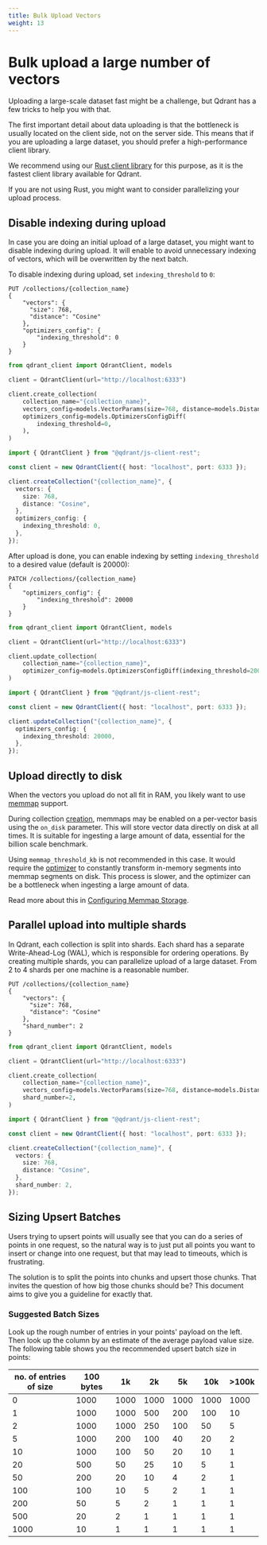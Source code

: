 ```yaml
---
title: Bulk Upload Vectors
weight: 13
---
```


# Bulk upload a large number of vectors

Uploading a large-scale dataset fast might be a challenge, but Qdrant has a few tricks to help you with that.

The first important detail about data uploading is that the bottleneck is usually located on the client side, not on the server side.
This means that if you are uploading a large dataset, you should prefer a high-performance client library.

We recommend using our [Rust client library](https://github.com/qdrant/rust-client) for this purpose, as it is the fastest client library available for Qdrant.

If you are not using Rust, you might want to consider parallelizing your upload process.

## Disable indexing during upload

In case you are doing an initial upload of a large dataset, you might want to disable indexing during upload.
It will enable to avoid unnecessary indexing of vectors, which will be overwritten by the next batch.

To disable indexing during upload, set `indexing_threshold` to `0`:

```http
PUT /collections/{collection_name}
{
    "vectors": {
      "size": 768,
      "distance": "Cosine"
    },
    "optimizers_config": {
        "indexing_threshold": 0
    }
}
```

```python
from qdrant_client import QdrantClient, models

client = QdrantClient(url="http://localhost:6333")

client.create_collection(
    collection_name="{collection_name}",
    vectors_config=models.VectorParams(size=768, distance=models.Distance.COSINE),
    optimizers_config=models.OptimizersConfigDiff(
        indexing_threshold=0,
    ),
)
```

```typescript
import { QdrantClient } from "@qdrant/js-client-rest";

const client = new QdrantClient({ host: "localhost", port: 6333 });

client.createCollection("{collection_name}", {
  vectors: {
    size: 768,
    distance: "Cosine",
  },
  optimizers_config: {
    indexing_threshold: 0,
  },
});
```

After upload is done, you can enable indexing by setting `indexing_threshold` to a desired value (default is 20000):

```http
PATCH /collections/{collection_name}
{
    "optimizers_config": {
        "indexing_threshold": 20000
    }
}
```

```python
from qdrant_client import QdrantClient, models

client = QdrantClient(url="http://localhost:6333")

client.update_collection(
    collection_name="{collection_name}",
    optimizer_config=models.OptimizersConfigDiff(indexing_threshold=20000),
)
```

```typescript
import { QdrantClient } from "@qdrant/js-client-rest";

const client = new QdrantClient({ host: "localhost", port: 6333 });

client.updateCollection("{collection_name}", {
  optimizers_config: {
    indexing_threshold: 20000,
  },
});
```

## Upload directly to disk

When the vectors you upload do not all fit in RAM, you likely want to use
[memmap](/documentation/concepts/storage/#configuring-memmap-storage)
support.

During collection
[creation](/documentation/concepts/collections/#create-collection),
memmaps may be enabled on a per-vector basis using the `on_disk` parameter. This
will store vector data directly on disk at all times. It is suitable for
ingesting a large amount of data, essential for the billion scale benchmark.

Using `memmap_threshold_kb` is not recommended in this case. It would require
the [optimizer](/documentation/concepts/optimizer/) to constantly
transform in-memory segments into memmap segments on disk. This process is
slower, and the optimizer can be a bottleneck when ingesting a large amount of
data.

Read more about this in
[Configuring Memmap Storage](/documentation/concepts/storage/#configuring-memmap-storage).

## Parallel upload into multiple shards

In Qdrant, each collection is split into shards. Each shard has a separate Write-Ahead-Log (WAL), which is responsible for ordering operations.
By creating multiple shards, you can parallelize upload of a large dataset. From 2 to 4 shards per one machine is a reasonable number.

```http
PUT /collections/{collection_name}
{
    "vectors": {
      "size": 768,
      "distance": "Cosine"
    },
    "shard_number": 2
}
```

```python
from qdrant_client import QdrantClient, models

client = QdrantClient(url="http://localhost:6333")

client.create_collection(
    collection_name="{collection_name}",
    vectors_config=models.VectorParams(size=768, distance=models.Distance.COSINE),
    shard_number=2,
)
```

```typescript
import { QdrantClient } from "@qdrant/js-client-rest";

const client = new QdrantClient({ host: "localhost", port: 6333 });

client.createCollection("{collection_name}", {
  vectors: {
    size: 768,
    distance: "Cosine",
  },
  shard_number: 2,
});
```

## Sizing Upsert Batches

Users trying to upsert points will usually see that you can do a series of points in one request, so the natural way is to just put all points you want to insert or change into one request, but that may lead to timeouts, which is frustrating.

The solution is to split the points into chunks and upsert those chunks. That invites the question of how big those chunks should be? This document aims to give you a guideline for exactly that.

### Suggested Batch Sizes

Look up the rough number of entries in your points' payload on the left. Then look up the column by an estimate of the average payload value size. The following table shows you the recommended upsert batch size in points:

no. of entries of size | 100 bytes | 1k   | 2k   | 5k   | 10k  | >100k
-----------------------|-----------|------|------|------|------|-------
0                      | 1000      | 1000 | 1000 | 1000 | 1000 | 1000
1                      | 1000      | 1000 |  500 |  200 |  100 |   10
2                      | 1000      | 1000 |  250 |  100 |   50 |    5
5                      | 1000      |  200 |  100 |   40 |   20 |    2
10                     | 1000      |  100 |   50 |   20 |   10 |    1
20                     |  500      |   50 |   25 |   10 |    5 |    1
50                     |  200      |   20 |   10 |    4 |    2 |    1
100                    |  100      |   10 |    5 |    2 |    1 |    1
200                    |   50      |    5 |    2 |    1 |    1 |    1
500                    |   20      |    2 |    1 |    1 |    1 |    1
1000                   |   10      |    1 |    1 |    1 |    1 |    1
